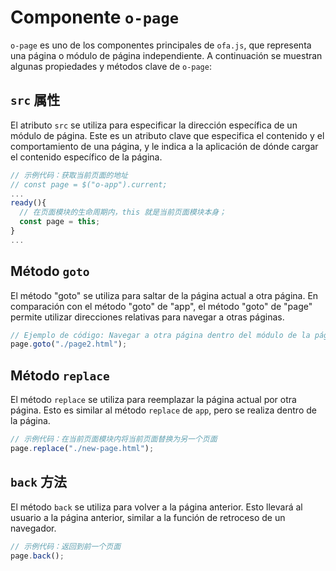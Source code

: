 # Componente `o-page`

`o-page` es uno de los componentes principales de `ofa.js`, que representa una página o módulo de página independiente. A continuación se muestran algunas propiedades y métodos clave de `o-page`:

## `src` 属性

El atributo `src` se utiliza para especificar la dirección específica de un módulo de página. Este es un atributo clave que especifica el contenido y el comportamiento de una página, y le indica a la aplicación de dónde cargar el contenido específico de la página.

```javascript
// 示例代码：获取当前页面的地址
// const page = $("o-app").current;
...
ready(){
  // 在页面模块的生命周期内，this 就是当前页面模块本身；
  const page = this;
}
...
```

## Método `goto`

El método "goto" se utiliza para saltar de la página actual a otra página. En comparación con el método "goto" de "app", el método "goto" de "page" permite utilizar direcciones relativas para navegar a otras páginas.

```javascript
// Ejemplo de código: Navegar a otra página dentro del módulo de la página actual
page.goto("./page2.html");
```

## Método `replace`

El método `replace` se utiliza para reemplazar la página actual por otra página. Esto es similar al método `replace` de `app`, pero se realiza dentro de la página.

```javascript
// 示例代码：在当前页面模块内将当前页面替换为另一个页面
page.replace("./new-page.html");
```

## `back` 方法

El método `back` se utiliza para volver a la página anterior. Esto llevará al usuario a la página anterior, similar a la función de retroceso de un navegador.

```javascript
// 示例代码：返回到前一个页面
page.back();
```